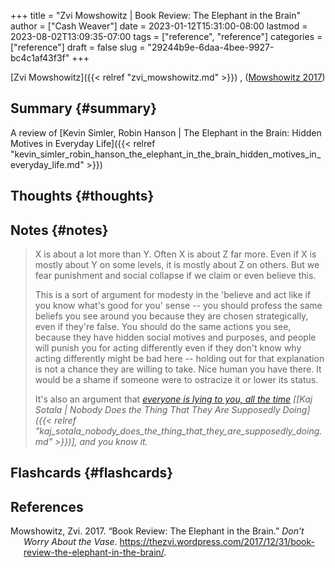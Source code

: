 +++
title = "Zvi Mowshowitz | Book Review: The Elephant in the Brain"
author = ["Cash Weaver"]
date = 2023-01-12T15:31:00-08:00
lastmod = 2023-08-02T13:09:35-07:00
tags = ["reference", "reference"]
categories = ["reference"]
draft = false
slug = "29244b9e-6daa-4bee-9927-bc4c1af43f3f"
+++

[Zvi Mowshowitz]({{< relref "zvi_mowshowitz.md" >}}) , (<a href="#citeproc_bib_item_1">Mowshowitz 2017</a>)


## Summary {#summary}

A review of [Kevin Simler, Robin Hanson | The Elephant in the Brain: Hidden Motives in Everyday Life]({{< relref "kevin_simler_robin_hanson_the_elephant_in_the_brain_hidden_motives_in_everyday_life.md" >}})


## Thoughts {#thoughts}


## Notes {#notes}

> X is about a lot more than Y. Often X is about Z far more. Even if X is mostly about Y on some levels, it is mostly about Z on others. But we fear punishment and social collapse if we claim or even believe this.
>
> This is a sort of argument for modesty in the 'believe and act like if you know what's good for you' sense -- you should profess the same beliefs you see around you because they are chosen strategically, even if they're false. You should do the same actions you see, because they have hidden social motives and purposes, and people will punish you for acting differently even if they don't know why acting differently might be bad here -- holding out for that explanation is not a chance they are willing to take. Nice human you have there. It would be a shame if someone were to ostracize it or lower its status.
>
> It's also an argument that _[everyone is lying to you, all the time](http://kajsotala.fi/2017/09/nobody-does-the-thing-that-they-are-supposedly-doing/) [[Kaj Sotala | Nobody Does the Thing That They Are Supposedly Doing]({{< relref "kaj_sotala_nobody_does_the_thing_that_they_are_supposedly_doing.md" >}})], and you know it._


## Flashcards {#flashcards}

## References

<style>.csl-entry{text-indent: -1.5em; margin-left: 1.5em;}</style><div class="csl-bib-body">
  <div class="csl-entry"><a id="citeproc_bib_item_1"></a>Mowshowitz, Zvi. 2017. “Book Review: The Elephant in the Brain.” <i>Don’t Worry About the Vase</i>. <a href="https://thezvi.wordpress.com/2017/12/31/book-review-the-elephant-in-the-brain/">https://thezvi.wordpress.com/2017/12/31/book-review-the-elephant-in-the-brain/</a>.</div>
</div>
